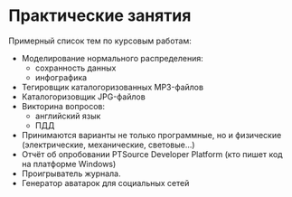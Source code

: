 # Практические занятия

Примерный список тем по курсовым работам:

* Моделирование нормального распределения:
	- сохранность данных
	- инфографика
* Тегировщик каталогоризованных  MP3-файлов
* Каталогоризовщик JPG-файлов
* Викторина вопросов:
	- английский язык
	- ПДД
* Принимаются варианты не только программные, но и физические (электрические, механические, световые...)
* Отчёт об опробовании PTSource Developer Platform (кто пишет код на платформе Windows)
* Проигрыватель журнала.
* Генератор аватарок для социальных сетей





